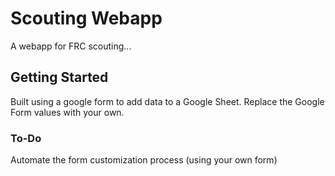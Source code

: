 # Scouting Webapp

A webapp for FRC scouting...

## Getting Started

Built using a google form to add data to a Google Sheet. Replace the Google Form values with your own.

### To-Do

Automate the form customization process (using your own form)